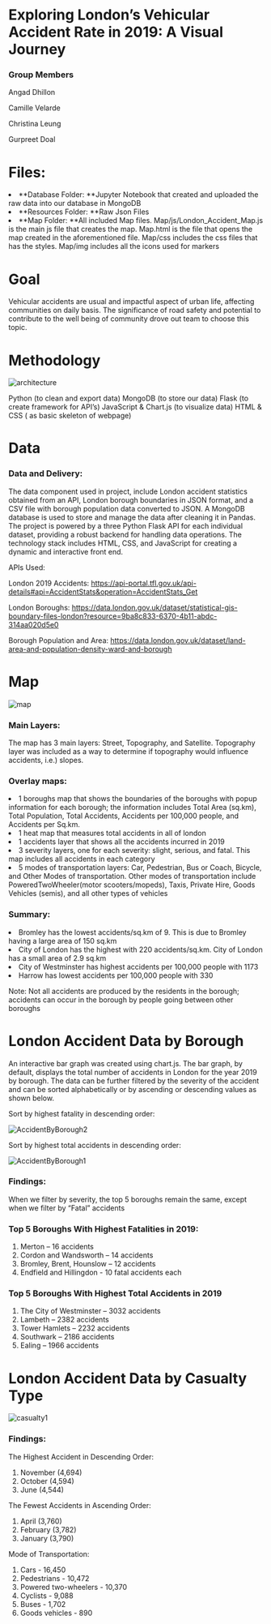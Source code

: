 # Exploring London’s Vehicular Accident Rate in 2019: A Visual Journey

<h3>Group Members</h3><p>
Angad Dhillon<p>
Camille Velarde<p>
Christina Leung<p>
Gurpreet Doal<p>

<h1>Files: </h1>
<li>**Database Folder: **Jupyter Notebook that created and uploaded the raw data into our database in MongoDB</li>
<li>**Resources Folder: **Raw Json Files</li>
<li>**Map Folder: **All included Map files. Map/js/London_Accident_Map.js is the main js file that creates the map. Map.html is the file that opens the map created in the aforementioned file. Map/css includes the css files that has the styles. Map/img includes all the icons used for markers</li>

<h1> Goal </h1>

Vehicular accidents are usual and impactful aspect of urban life, affecting communities on daily basis. The significance of road safety and potential to contribute to the well being of community drove out team to choose this topic.


<h1> Methodology </h1>

![architecture](https://github.com/tinalina1003/project3-group6/assets/127992819/0f7bada7-d2b7-40c2-b71e-7a3c3c7a2bfb)

Python (to clean and export data)
MongoDB (to store our data)
Flask (to create framework for API’s)
JavaScript & Chart.js (to visualize data)
HTML & CSS ( as basic skeleton of webpage)


<h1> Data </h1>

<h3>Data and Delivery:</h3>
The data component used in project, include London accident statistics obtained from an API, London borough boundaries in JSON format, and a CSV file with borough population data converted to JSON. A MongoDB database is used to store and manage the data after cleaning it in Pandas. The project is powered by a  three Python Flask API for each individual dataset, providing a robust backend for handling data operations. The technology stack includes HTML, CSS, and JavaScript for creating a dynamic and interactive front end.

APIs Used: <p>
London 2019 Accidents:
https://api-portal.tfl.gov.uk/api-details#api=AccidentStats&operation=AccidentStats_Get

London Boroughs:
https://data.london.gov.uk/dataset/statistical-gis-boundary-files-london?resource=9ba8c833-6370-4b11-abdc-314aa020d5e0

Borough Population and Area:
https://data.london.gov.uk/dataset/land-area-and-population-density-ward-and-borough


<h1> Map </h1>

![map](https://github.com/tinalina1003/project3-group6/assets/127992819/6ac06b07-2205-4f7f-979c-d1d0db1fc7a3)

<h3>Main Layers: </h3>
The map has 3 main layers: Street, Topography, and Satellite. Topography layer was included as a way to determine if topography would influence accidents, i.e.) slopes.

<h3>Overlay maps: </h3>
<li>1 boroughs map that shows the boundaries of the boroughs with popup information for each borough; the information includes Total Area (sq.km), Total Population, Total Accidents, Accidents per 100,000 people, and Accidents per Sq.km.</li>
<li>1 heat map that measures total accidents in all of london</li>
<li>1 accidents layer that shows all the accidents incurred in 2019</li>
<li>3 severity layers, one for each severity: slight, serious, and fatal. This map includes all accidents in each category</li>
<li>5 modes of transportation layers: Car, Pedestrian, Bus or Coach, Bicycle, and Other Modes of transportation. Other modes of transportation include PoweredTwoWheeler(motor scooters/mopeds), Taxis, Private Hire, Goods Vehicles (semis), and all other types of vehicles</li>

<h3>Summary: </h3>

<li>Bromley has the lowest accidents/sq.km of 9. This is due to Bromley having a large area of 150 sq.km</li>
<li>City of London has the highest with 220 accidents/sq.km. City of London has a small area of 2.9 sq.km</li>
<li>City of Westminster has highest accidents per 100,000 people with 1173</li>
<li>Harrow has lowest accidents per 100,000 people with 330</li>

Note: Not all accidents are produced by the residents in the borough; accidents can occur in the borough by people going between other boroughs

<h1> London Accident Data by Borough</h1>

An interactive bar graph was created using chart.js. The bar graph, by default, displays the total number of accidents in London for the year 2019 by borough. The data can be further filtered by the severity of the accident and can be sorted alphabetically or by ascending or descending values as shown below.

Sort by highest fatality in descending order:

![AccidentByBorough2](https://github.com/tinalina1003/project3-group6/assets/127992819/6cc6d422-6469-49ec-8525-7a9e737753cc)

Sort by highest total accidents in descending order:

![AccidentByBorough1](https://github.com/tinalina1003/project3-group6/assets/127992819/fc84405f-924d-4454-95f8-1c483644a19e)

<h3>Findings: </h3>
When we filter by severity, the top 5 boroughs remain the same, except when we filter by “Fatal” accidents

<h3>Top 5 Boroughs With Highest Fatalities in 2019: </h3>

1. Merton – 16 accidents
1. Cordon and Wandsworth – 14 accidents
1. Bromley, Brent, Hounslow – 12 accidents
1. Endfield and Hillingdon - 10 fatal accidents each

<h3>Top 5 Boroughs With Highest Total Accidents in 2019</h3>

1. The City of Westminster – 3032 accidents
1. Lambeth – 2382 accidents
1. Tower Hamlets – 2232 accidents
1. Southwark – 2186 accidents
1. Ealing – 1966 accidents

<h1>London Accident Data by Casualty Type</h1>


![casualty1](https://github.com/tinalina1003/project3-group6/assets/127992819/d2de7958-41ab-4374-9266-4c19c0f93979)

<h3>Findings: </h3>

The Highest Accident in Descending Order: 

1. November (4,694)
1. October (4,594)
1. June (4,544)

The Fewest Accidents in Ascending Order: 

1. April (3,760)
1. February (3,782)
1. January (3,790)

Mode of Transportation:

1. Cars - 16,450
1. Pedestrians - 10,472
1. Powered two-wheelers - 10,370
1. Cyclists - 9,088
1. Buses - 1,702
1. Goods vehicles - 890
